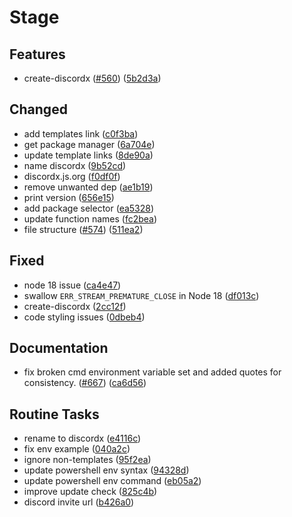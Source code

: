 # Stage

## Features

- create-discordx ([#560](https://github.com/discordx-ts/discordx/issues/560)) ([5b2d3a](https://github.com/discordx-ts/discordx/commit/5b2d3a5a6d41220e871e0e83caef8d51256cf4c8))

## Changed

- add templates link ([c0f3ba](https://github.com/discordx-ts/discordx/commit/c0f3ba0208d89ca2795f6a4fab7092ab68a196ff))
- get package manager ([6a704e](https://github.com/discordx-ts/discordx/commit/6a704eee74f1853f3c56ca81405da6f28d433733))
- update template links ([8de90a](https://github.com/discordx-ts/discordx/commit/8de90a934a5fa98091004354d046beb0d57ad502))
- name discordx ([9b52cd](https://github.com/discordx-ts/discordx/commit/9b52cd87879f9db2eab02dc81c248530e43a30d5))
- discordx.js.org ([f0df0f](https://github.com/discordx-ts/discordx/commit/f0df0f15fd8335ea22a58a5204e3ddf02d831198))
- remove unwanted dep ([ae1b19](https://github.com/discordx-ts/discordx/commit/ae1b19699f0c8757f8354dc0dc948caafab8fd20))
- print version ([656e15](https://github.com/discordx-ts/discordx/commit/656e1556eb077129a1b1afa111c7214eb2c5a6f9))
- add package selector ([ea5328](https://github.com/discordx-ts/discordx/commit/ea5328c7d708c2ca0df94a3bc378d9fa17d70cf9))
- update function names ([fc2bea](https://github.com/discordx-ts/discordx/commit/fc2bea3450b45e034b4827790bc6b8d0fa2875f7))
- file structure ([#574](https://github.com/discordx-ts/discordx/issues/574)) ([511ea2](https://github.com/discordx-ts/discordx/commit/511ea207b4227c1320b1d09557a9faec73794b6b))

## Fixed

- node 18 issue ([ca4e47](https://github.com/discordx-ts/discordx/commit/ca4e474236634f9a36a395ea9592b599c7840d95))
- swallow `ERR_STREAM_PREMATURE_CLOSE` in Node 18 ([df013c](https://github.com/discordx-ts/discordx/commit/df013ced40d85ab7dd02e548f5604ee1e14ca10f))
- create-discordx ([2cc12f](https://github.com/discordx-ts/discordx/commit/2cc12f08e18aebdf42d02ab44f831b27bbbbd541))
- code styling issues ([0dbeb4](https://github.com/discordx-ts/discordx/commit/0dbeb455bcd880051e882ef1e5c1d976ff6d4e73))

## Documentation

- fix broken cmd environment variable set and added quotes for consistency. ([#667](https://github.com/discordx-ts/discordx/issues/667)) ([ca6d56](https://github.com/discordx-ts/discordx/commit/ca6d569b7d4320667f6b754903bc10f560bbfcdf))

## Routine Tasks

- rename to discordx ([e4116c](https://github.com/discordx-ts/discordx/commit/e4116cc5beb9a129b7e742fd6014ffe72adc5e2b))
- fix env example ([040a2c](https://github.com/discordx-ts/discordx/commit/040a2c7d71878426e46c66efc64599af551215c6))
- ignore non-templates ([95f2ea](https://github.com/discordx-ts/discordx/commit/95f2ea61cb941846349b073a0e5163237447e859))
- update powershell env syntax ([94328d](https://github.com/discordx-ts/discordx/commit/94328d73b6751f8222ce71f148670705c301fbed))
- update powershell env command ([eb05a2](https://github.com/discordx-ts/discordx/commit/eb05a238a2509cc87a3b89f4bf8323a62605a966))
- improve update check ([825c4b](https://github.com/discordx-ts/discordx/commit/825c4b01f7715c1c53fcffb528e47ba7cd825801))
- discord invite url ([b426a0](https://github.com/discordx-ts/discordx/commit/b426a0ad431586ceec78652b73de076a31f0ae13))

